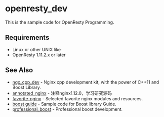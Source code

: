 # openresty_dev
This is the sample code for OpenResty Programming.

## Requirements
* Linux or other UNIX like
* OpenResty 1.11.2.x or later

## See Also
* [ngx_cpp_dev](https://github.com/chronolaw/ngx_cpp_dev) - Nginx cpp development kit, with the power of C++11 and Boost Library.
* [annotated_nginx](https://github.com/chronolaw/annotated_nginx) - 注释nginx1.12.0，学习研究源码
* [favorite-nginx](https://github.com/chronolaw/favorite-nginx) - Selected favorite nginx modules and resources.
* [boost guide](https://github.com/chronolaw/boost_guide.git) - Sample code for Boost library Guide.
* [professional_boost](https://github.com/chronolaw/professional_boost.git) - Professional boost development.

